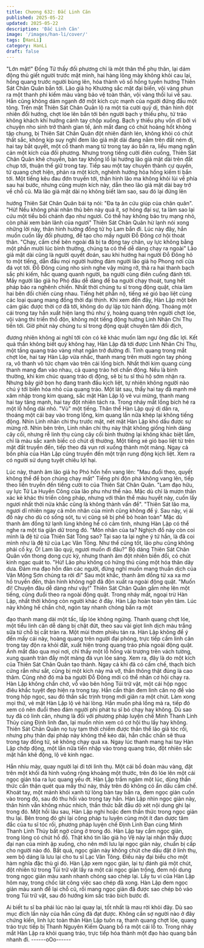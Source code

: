 ```yaml
---
title: Chương 632: Đắc Linh Căn
published: 2025-05-22
updated: 2025-05-22
description: 'Đắc Linh Căn'
image: '/images/han-li/cover/'
tags: [HanLi]
category: HanLi
draft: false
---
```


"Lớn mật!" Đồng Tử thấy đối phương chỉ là một thân thể phụ thân,
lại dám động thủ giết người trước mặt mình, hai hàng lông mày
không khỏi cau lại, hồng quang trước người bùng lên, hóa thành
vô số hồng tuyến hướng Thiên Sát Chân Quân bắn tới.
Lão giả họ Khương sắc mặt đại biến, vội vàng phun ra một thanh
phi kiếm màu vàng bảo vệ toàn thân, vội vàng thối lui về sau.
Hắn cũng không dám ngạnh đỡ một kích cực mạnh của người
đứng đầu một tông.
Trên mặt Thiên Sát Chân Quân lộ ra một tia cười quỷ dị, thân
hình đột nhiên đổi hướng, chợt lóe lên bắn tới bên người bạch y
thiếu phụ, tử trảo không khách khí hướng cánh tay chộp xuống.
Bạch y thiếu phụ vốn dĩ bởi vì chuyện nho sinh trở thành gian tế,
ánh mắt đang có chút hoảng hốt không tập chung, bị Thiên Sát
Chân Quân đột nhiên đánh lén, không khỏi có chút thất sắc,
không kịp suy nghĩ đem lão giả mặt dài đang nằm trên đất ném đi,
hai tay bắt quyết, một cổ thanh mang từ trong tay áo bắn ra, liều
mạng ngăn cản một kích của đối phương.
Nhưng trong tiếng cười điên cuồng, Thiên Sát Chân Quân khẽ
chuyển, bàn tay khổng lồ lại hướng lão giả mặt dài trên đất chụp
tới, thuận thế giữ trong tay. Tiếp sau một tay chuyển thành cự
quyền, tử quang chợt hiện, phản ra một kích, nghênh hướng hỏa
hồng kiếm ti bắn tới.
Một tiếng kêu đau đớn truyền tới, thân hình lão ma không khỏi lùi
về phía sau hai bước, nhưng cũng mượn kích này, dẫn theo lão
giả mặt dài bay trở về chỗ cũ.
Mà lão giả mặt dài nọ không biết làm sao, sau đó lại đứng lên

hướng Thiên Sát Chân Quân bái tạ nói:
"Đa tạ ân cứu giúp của chân quân".
"Hừ! Nếu không phải nhân thủ bên này quá ít, sợ hỏng đại sự, ta
làm sao lại cứu một tiểu bối chánh đạo như ngươi. Có thể hay
không bảo trụ mạng nhỏ, còn phải xem bản lãnh của ngươi" Thiên
Sát Chân Quân hừ lạnh nói xong những lời này, thân hình hướng
đồng tử họ Lam bắn đi.
Lúc này đây, hắn muốn cuốn lấy đối phương, để tạo cho mấy
người Đỗ Đông cơ hội thoát thân.
"Chạy, cấm chế bên ngoài đã bị ta động tay chân, uy lực không
bằng một phần mười lúc bình thường, chúng ta có thể dễ dàng
chạy ra ngoài" Lão giả mặt dài cũng là người quyết đoán, sau khi
hướng hai người Đỗ Đông hô to một tiếng, dẫn đầu mọi người
hướng đám người lão giả họ Phong nơi cửa đá vọt tới.
Đỗ Đông cùng nho sinh nghe vậy mừng rỡ, thả ra hai thanh bạch
sắc phi kiếm, hắc quang quanh người, ba người cùng điên cuồng
đánh tới.
Mấy người lão giả họ Phó đâu dễ dàng để ba người chạy thoát,
tung hết pháp bảo ra nghênh chiến.
Nhất thời chúng tu sĩ trong động quật, chia làm hai bên đối chiến
cùng nhau.
Tiếng hét phẫn nộ, tiếng xé gió bạo liệt cùng các loại quang mang
đồng thời đại thịnh.
Khi xem đến đây, Hàn Lập một bên cảm giác được thời cơ đã tới,
không do dự lập tức hành động.
Thoáng một cái trong tay hắn xuất hiện lang thủ như ý, hoàng
quang trên người chợt lóe, vội vàng thi triển thổ độn, không một
tiếng động hướng Linh Nhãn Chi Thụ tiến tới.
Giờ phút này chúng tu sĩ trong động quật chuyên tâm đối địch,

đương nhiên không ai nghĩ tới còn có kẻ khác muốn làm ngư ông
đắc lợi.
Kết quả thần không biết quỷ không hay, Hàn Lập đã tới được Linh
Nhãn Chi Thụ, một tầng quang tráo vàng nhạt ngăn trở đường đi.
Tinh quang trong mắt chợt lóe, hai tay Hàn Lập vừa nhấc, thanh
mang trên mười ngón tay phóng ra, vô thanh vô tức chạm vào
trên cái lồng bích.
Nhất thời kim quang cùng thanh mang đan vào nhau, cả quang
tráo hơi chấn động.
Nếu là bình thường, khi kim chúc quang tráo dị động, sẽ bị tu sĩ
thủ hộ sớm nhận ra. Nhưng bây giờ bọn họ đang tranh đấu kịch
liệt, tự nhiên không người nào chú ý tới biến hóa nhỏ của quang
tráo.
Một lát sau, thấy hai tay đã mạnh mẽ xâm nhập trong kim quang,
sắc mặt Hàn Lập lộ vẻ vui mừng, thanh mang hai tay tăng mạnh,
hai tay đột nhiên tách ra.
Trong nháy mắt lồng bích hé ra một lỗ hổng dài nhỏ.
"Vù" một tiếng.
Thân thể Hàn Lập quỷ dị dãn ra, thoáng một cái bay vào trong
lồng, kim quang lần nữa khép lại không tiếng động.
Nhìn Linh nhãn chi thụ trước mặt, nét mặt Hàn Lập khó dấu được
sự mừng rỡ.
Nhìn bên trên, Linh nhãn chi thụ này thật không giống hình dáng
cây cối, nhưng rễ linh thụ cùng cây cối bình thường lại không
khác biệt lắm, chỉ là màu sắc xanh biếc có chút dị thường.
Một tiếng xé gió bạo liệt từ trên mặt đất truyền đến, tiếp theo đá
vụn rơi xuống thành một mảng. Ngay cả bốn phía của Hàn Lập
cũng truyền đến một trận rung động kịch liệt. Xem ra có người sử
dụng tuyệt chiêu lợi hại.

Lúc này, thanh âm lão giả họ Phó hổn hển vang lên:
"Mau đuổi theo, quyết không thể để bọn chúng chạy mất" Tiếng
phi độn phá không vang lên, tiếp theo liền truyền đến tiếng cười
to của Thiên Sát Chân Quân.
"Lam đạo hữu, uy lực Tử La Huyền Công của lão phu như thế
nào. Mặc dù chỉ là mượn thân xác kẻ khác thi triển công pháp,
nhưng với thân thể máu huyết này, cuốn lấy ngươi nhất thời nửa
khắc cũng là không thành vấn đề".
"Thiên Sát lão ma, ngươi dĩ nhiên ngay cả môn nhân của mình
cũng không để ý. Sau này, vị ái đồ này cho dù có sống sót, tu vị
cũng sẽ bị phế bỏ hoàn toàn" Mặc dù thanh âm đồng tử lạnh lùng
không hề có cảm tình, nhưng Hàn Lập có thể nghe ra một tia giận
dữ trong đó.
"Môn nhân của ta? Nghịch đồ này còn coi mình là đệ tử của Thiên
Sát Tông sao? Tại sao ta lại nghe ý tứ hắn, là đã coi mình như là
đệ tử của Lạc Vân Tông. Như thế cũng tốt, lão phu cũng không
phải cố kỵ. Ô! Lam lão quỷ, ngươi muốn đi đâu?" Bộ dáng Thiên
Sát Chân Quân vốn thong dong cực kỳ, nhưng thanh âm đột
nhiên biến đổi, có chút kinh ngạc quát to.
"Hừ! Lão phu không có hứng thú cùng một hóa thân dây dưa.
Đám ma đạo hỗn đản các người, đừng nghĩ muốn mang thuần
dịch của Vân Mộng Sơn chúng ta rời đi" Sau một khắc, thanh âm
đồng tử xa xa mơ hồ truyền đến, thân hình không ngờ đã độn
xuất ra ngoài động quật.
"Muốn đi! Chuyện đâu dễ dàng như vậy!" Thiên Sát Chân Quân
gầm nhẹ lên một tiếng, cũng đuổi theo ra ngoài động quật.
Trong nháy mắt, ngoại trừ Hàn Lập, nhất thời không còn người
khác ở đây.
Hàn Lập hoàn toàn yên tâm.
Lúc này không hề chần chờ, ngón tay nhanh chóng bắn ra một

đạo thanh mang dài một tấc, lấp lóe không ngừng.
Thanh quang chợt lóe, một tiểu linh căn dễ dàng bị chặt đứt, theo
sau vài giọt linh dịch màu trắng sữa từ chỗ bị cắt tràn ra.
Một mùi thơm phiêu tán ra.
Hàn Lập không để ý đến mấy cái này, hoàng quang trên người đại
phóng, trực tiếp cầm linh căn trong tay độn ra khỏi đất, xuất hiện
trong quang tráo phía ngoài động quật.
Ánh mắt đảo qua mọi nơi, chỉ thấy một lỗ hổng vài trượng trên
vách tường, xung quanh tràn đầy một mảng đá vụn lóe sáng.
Xem ra, đây là do một kích của Thiên Sát Chân Quân tạo thành.
Ngay cả khi đã có cấm chế, thạch bích cứng rắn như sắt, cũng bị
một kích này mà vỡ, thần thông thật đúng là cao thâm. Cũng nhờ
đó mà ba người Đỗ Đông mới có thể nhân cơ hội chạy ra.
Hàn Lập không chần chờ, vỗ vào bên hông Túi trữ vật, một cái
hộp ngọc điêu khắc tuyệt đẹp hiện ra trong tay.
Hắn cẩn thận đem linh căn nọ để vào trong hộp ngọc, sau đó thần
sắc trịnh trọng mới giãn ra một chút.
Làm xong mọi thứ, vẻ mặt Hàn Lập lộ vẻ hài lòng. Hắn muốn phá
lồng mà ra, tiếp đó xem có nên đuổi theo đám người phi phát tu sĩ
bỏ chạy hay không.
Dù sao tuy đã có linh căn, nhưng là đối với phương pháp luyện
chế Minh Thanh Linh Thủy cùng Định linh đan, lại muốn nhìn xem
có cơ hội thu lấy hay không.
Thiên Sát Chân Quân nọ tuy tạm thời chiếm được thân thể lão giả
tóc rối, nhưng phụ thân đại pháp này không thể kéo dài, hắn chắc
chắn sẽ thua trong tay đồng tử, sẽ không chạy quá xa.
Ngay lúc thanh mang hai tay Hàn Lập chớp động, một lần nữa
tiến nhập vào trong quang tráo, đột nhiên sắc mặt hắn khẽ động,
lộ vẻ kinh ngạc.

Hắn nhíu mày, quay người lại đi tới linh thụ.
Một cái bồ đoàn màu vàng, đặt trên một khối đá hình vuông rộng
khoảng một thước, trên đó lóe lên một cái ngọc giản tỏa ra lục
quang yếu ớt.
Hàn Lập trầm ngâm một lúc, dùng thần thức cẩn thận quét qua
mấy thứ này, thấy trên đó không có ẩn dấu cấm chế.
Khoát tay, một mảnh khói xanh từ lòng bàn tay bắn ra, đem ngọc
giản cuốn vào trong đó, sau đó thu hồi vào trong tay hắn.
Hàn Lập nhìn ngọc giản này, thân hình vẫn không nhúc nhích,
thần thức bắt đầu dò xét nội dung ghi lại trong đó.
Một hồi lâu sau, Hàn Lập nghi hoặc đem thần thức trong ngọc
giản thu lại. Bên trong đó ghi lại công pháp tu luyện cùng một ít
đan dược tâm đắc của tu sĩ tóc rối, phương pháp luyện chế Định
Linh Đan cùng Minh Thanh Linh Thủy bất ngờ cũng ở trong đó.
Hàn Lập tay cầm ngọc giản, trong lòng có chút hồ đồ.
Thật khó tin lão giả họ Vệ này lại nhận thấy được đại nạn của
mình ập xuống, cho nên mới lưu lại ngọc giản này, chuẩn bị cấp
cho người nào đó. Bất quá, ngọc giản này không chút che dấu đặt
ở linh thụ, xem bộ dáng là lưu lại cho tu sĩ Lạc Vân Tông. Điều
này đại biểu cho một hàm nghĩa đặc thù gì đó.
Hàn Lập xem ngọc giản, lại tự đánh giá một chút, đột nhiên từ
trong Túi trữ vật lấy ra một cái ngọc giản trống, đem nội dung
trong ngọc giản màu xanh nhanh chóng sao chép lại.
Lấy tu vi cũa Hàn Lập hôm nay, trong chốc lát công việc sao chép
đã xong.
Hàn Lập đem ngọc giản màu xanh để lại chỗ cũ, rồi mang ngọc
giản đã được sao chép bỏ vảo trong Túi trữ vật, sau đó hướng
kim sắc tráo bích bước đi.

Ai biết tu sĩ ba phái lúc nào lại quay lại, tốt nhất là mau rời khỏi
đây. Dù sao mục đích lần này của hắn cũng đã đạt được.
Không cần sợ người nào ở đây chứng kiến, linh lực toàn thân
Hàn Lập tuôn ra, thanh quang chợt lóe, quang tráo trực tiếp bị
Thanh Nguyên Kiếm Quang bổ ra một cái lỗ to. Trong nháy mắt
Hàn Lập ra khỏi quang tráo, trực tiếp hóa thành một đạo hào
quang bắn nhanh đi.
------oOo------
